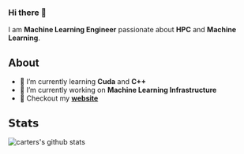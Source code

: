 ### Hi there 👋
I am **Machine Learning Engineer** passionate about **HPC** and **Machine Learning**. 

## About 
- 🌱 I’m currently learning **Cuda** and **C++**
- 🔭 I’m currently working on **Machine Learning Infrastructure**
- 🎨 Checkout my [**website**](https://cartermcclellan.github.io/)

## 𝗦𝘁𝗮𝘁𝘀
![carters's github stats](https://github-readme-stats.vercel.app/api/top-langs/?username=cartermcclellan&layout=compact&hide_border=true&theme=darcula&bg_color=00000000&langs_count=6&hide=jupyter%20notebook,tex,css,php,gnuplot,makefile,scss,html)
